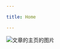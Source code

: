 ```yaml
---

title: Home

---
```

<subhome
    title="Starcloudsea的文章" 
    subtitle="这个有点用，真的（" 
    tagline="真的有用啊！"
    tiptitle="<- 在侧边栏查看更多.">
    <img src="/Images/docs/Shared/Blogs/Articles/ArticlesHome.png" alt="文章的主页的图片" title="光是这些概念就有够晕的啦......🥴" class="subhomeimg"/>
</subhome>